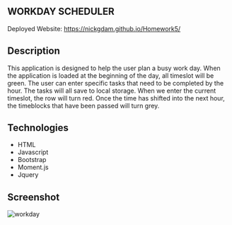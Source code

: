 ## WORKDAY SCHEDULER
Deployed Website: https://nickgdam.github.io/Homework5/

## Description

This application is designed to help the user plan a busy work day.  When the application is loaded at the beginning of the day, all timeslot will be green.  The user can enter specific tasks that need to be completed by the hour.  The tasks will all save to local storage.   When we enter the current timeslot, the row will turn red.  Once the time has shifted into the next hour, the timeblocks that have been passed will turn grey.  

## Technologies
- HTML
- Javascript
- Bootstrap
- Moment.js
- Jquery

## Screenshot
![workday](https://user-images.githubusercontent.com/68656660/96190146-bb865080-0f0f-11eb-9c53-a17af9be2af9.png)


